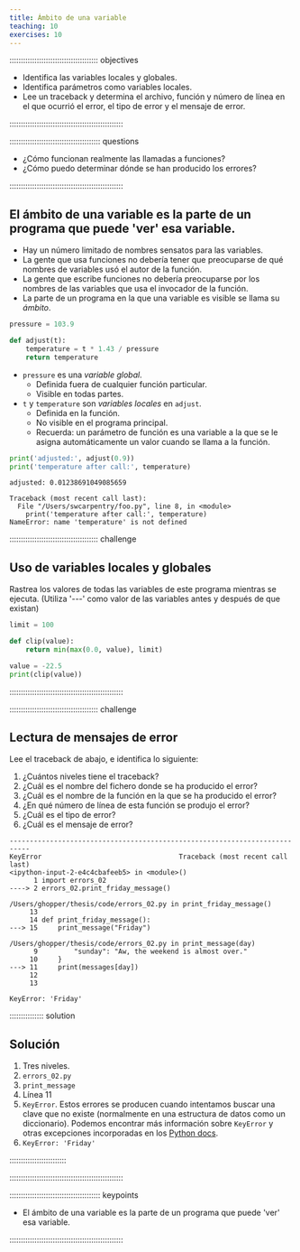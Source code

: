 ```yaml
---
title: Ámbito de una variable
teaching: 10
exercises: 10
---
```



::::::::::::::::::::::::::::::::::::::: objectives

- Identifica las variables locales y globales.
- Identifica parámetros como variables locales.
- Lee un traceback y determina el archivo, función y número de línea en el que ocurrió
  el error, el tipo de error y el mensaje de error.

::::::::::::::::::::::::::::::::::::::::::::::::::

:::::::::::::::::::::::::::::::::::::::: questions

- ¿Cómo funcionan realmente las llamadas a funciones?
- ¿Cómo puedo determinar dónde se han producido los errores?

::::::::::::::::::::::::::::::::::::::::::::::::::

## El ámbito de una variable es la parte de un programa que puede 'ver' esa variable.

- Hay un número limitado de nombres sensatos para las variables.
- La gente que usa funciones no debería tener que preocuparse de qué nombres de
  variables usó el autor de la función.
- La gente que escribe funciones no debería preocuparse por los nombres de las variables
  que usa el invocador de la función.
- La parte de un programa en la que una variable es visible se llama su *ámbito*.

```python
pressure = 103.9

def adjust(t):
    temperature = t * 1.43 / pressure
    return temperature
```

- `pressure` es una *variable global*.
  - Definida fuera de cualquier función particular.
  - Visible en todas partes.
- `t` y `temperature` son *variables locales* en `adjust`.
  - Definida en la función.
  - No visible en el programa principal.
  - Recuerda: un parámetro de función es una variable a la que se le asigna
    automáticamente un valor cuando se llama a la función.

```python
print('adjusted:', adjust(0.9))
print('temperature after call:', temperature)
```

```output
adjusted: 0.01238691049085659
```

```error
Traceback (most recent call last):
  File "/Users/swcarpentry/foo.py", line 8, in <module>
    print('temperature after call:', temperature)
NameError: name 'temperature' is not defined
```

::::::::::::::::::::::::::::::::::::::: challenge

## Uso de variables locales y globales

Rastrea los valores de todas las variables de este programa mientras se ejecuta.
(Utiliza '---' como valor de las variables antes y después de que existan)

```python
limit = 100

def clip(value):
    return min(max(0.0, value), limit)

value = -22.5
print(clip(value))
```

::::::::::::::::::::::::::::::::::::::::::::::::::

::::::::::::::::::::::::::::::::::::::: challenge

## Lectura de mensajes de error

Lee el traceback de abajo, e identifica lo siguiente:

1. ¿Cuántos niveles tiene el traceback?
2. ¿Cuál es el nombre del fichero donde se ha producido el error?
3. ¿Cuál es el nombre de la función en la que se ha producido el error?
4. ¿En qué número de línea de esta función se produjo el error?
5. ¿Cuál es el tipo de error?
6. ¿Cuál es el mensaje de error?

```error
---------------------------------------------------------------------------
KeyError                                  Traceback (most recent call last)
<ipython-input-2-e4c4cbafeeb5> in <module>()
      1 import errors_02
----> 2 errors_02.print_friday_message()

/Users/ghopper/thesis/code/errors_02.py in print_friday_message()
     13
     14 def print_friday_message():
---> 15     print_message("Friday")

/Users/ghopper/thesis/code/errors_02.py in print_message(day)
      9         "sunday": "Aw, the weekend is almost over."
     10     }
---> 11     print(messages[day])
     12
     13

KeyError: 'Friday'
```

::::::::::::::: solution

## Solución

1. Tres niveles.
2. `errors_02.py`
3. `print_message`
4. Línea 11
5. `KeyError`. Estos errores se producen cuando intentamos buscar una clave que no
   existe (normalmente en una estructura de datos como un diccionario). Podemos
   encontrar más información sobre `KeyError` y otras excepciones incorporadas en los
   [Python docs](https://docs.python.org/3/library/exceptions.html#KeyError).
6. `KeyError: 'Friday'`

:::::::::::::::::::::::::

::::::::::::::::::::::::::::::::::::::::::::::::::

:::::::::::::::::::::::::::::::::::::::: keypoints

- El ámbito de una variable es la parte de un programa que puede 'ver' esa variable.

::::::::::::::::::::::::::::::::::::::::::::::::::



